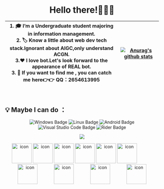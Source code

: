 <div align="center" >
  
<h1>Hello there!🤗🤗🤗</h1>

| 1. 🎓 I’m a Undergraduate student majoring in information management. <br>2. 🏷️ Know a little about web dev tech stack.Ignorant about AIGC,only understand ACGN. <br>3.❤ I love bot.Let's look forward to the appearance of REAL bot. <br>3. 📢 If you want to find me , you can catch me here👉👉 QQ：2654613995| <a href="https://github.com/viogami"><img align="center" src="https://github-readme-stats.vercel.app/api/top-langs/?username=viogami&layout=compact&hide_border=true" alt="Anurag's github stats" /></a> |
| :------: | :----: |
<br>
<!--
**viogami/viogami** is a ✨ _special_ ✨ repository because its `README.md` (this file) appears on your GitHub profile.
Here are some ideas to get you started:
- 🔭 I’m currently working on ...
- 🌱 I’m currently learning ...
- 👯 I’m looking to collaborate on ...
- 🤔 I’m looking for help with ...
- 💬 Ask me about ...
- 📫 How to reach me: ...
- 😄 Pronouns: ...
- ⚡ Fun fact: ...
-->
</div>

## 💡 Maybe I can do ：
<div align="center" >
<!-- os and editor 操作系统和IDE -->
  
![Windows Badge](https://img.shields.io/badge/Windows-0078D6?logo=windows&logoColor=fff&style=flat)
![Linux Badge](https://img.shields.io/badge/Linux-61BD4F?logo=Linux&logoColor=fff&style=flat)
![Android Badge](https://img.shields.io/badge/Android-A4C639?logo=Android&logoColor=fff&style=flat)
![Visual Studio Code Badge](https://img.shields.io/badge/Visual%20Studio%20Code-007ACC?logo=visualstudiocode&logoColor=fff&style=flat)
![Rider Badge](https://img.shields.io/badge/Rider-FFA500?logo=Rider&logoColor=fff&style=flat)

<!-- programming tool icon 使用软件 -->
<img src="https://skillicons.dev/icons?i=c,nodejs,vue,vite,tailwind,go,mysql,pytorch,git,unity,blender,ps,pr,latex,matlab" /><br>

<!-- tech icon 技术栈图标 -->
<img src="https://techstack-generator.vercel.app/github-icon.svg" alt="icon" width="65" style="width: 65px; height: 65px; margin-right: 0px; margin-bottom: 0px;" />
<img src="https://techstack-generator.vercel.app/cpp-icon.svg" alt="icon" width="65" style="width: 65px; height: 65px; margin-right: 0px; margin-bottom: 0px;" />
<img src="https://techstack-generator.vercel.app/csharp-icon.svg" alt="icon" width="65" style="width: 65px; height: 65px; margin-right: 0px; margin-bottom: 0px;" />
<img src="https://techstack-generator.vercel.app/ts-icon.svg" alt="icon" width="65" style="width: 65px; height: 65px; margin-right: 0px; margin-bottom: 0px;" />
<img src="https://techstack-generator.vercel.app/python-icon.svg" alt="icon" width="65" style="width: 65px; height: 65px; margin-right: 0px; margin-bottom: 0px;" />
<img src="https://techstack-generator.vercel.app/nginx-icon.svg" alt="icon" width="65" style="width: 65px; height: 65px; margin-right: 50px; margin-bottom: 0px;" />
<img src="https://techstack-generator.vercel.app/mysql-icon.svg" alt="icon" width="65" style="width: 65px; height: 65px; margin-right: 50px; margin-bottom: 0px;" />
<img src="https://techstack-generator.vercel.app/docker-icon.svg" alt="icon" width="65" style="width: 65px; height: 65px; margin-right: 50px; margin-bottom: 0px;" />
<img src="https://techstack-generator.vercel.app/kubernetes-icon.svg" alt="icon" width="65" style="width: 65px; height: 65px; margin-right: 50px; margin-bottom: 0px;" />
<img src="https://techstack-generator.vercel.app/aws-icon.svg" alt="icon" width="65" style="width: 65px; height: 65px; margin-right: 0px; margin-bottom: 0px;" />
</div>
